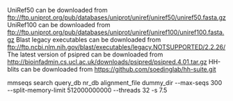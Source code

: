 UniRef50 can be downloaded from ftp://ftp.uniprot.org/pub/databases/uniprot/uniref/uniref50/uniref50.fasta.gz
UniRef100 can be downloaded from ftp://ftp.uniprot.org/pub/databases/uniprot/uniref/uniref100/uniref100.fasta.gz
Blast legacy executables can be downloaded from ftp://ftp.ncbi.nlm.nih.gov/blast/executables/legacy.NOTSUPPORTED/2.2.26/
The latest version of psipred can be downloaded from http://bioinfadmin.cs.ucl.ac.uk/downloads/psipred/psipred.4.01.tar.gz
HH-blits can be downloaded from https://github.com/soedinglab/hh-suite.git

mmseqs search query_db nr_db alignment_file dummy_dir --max-seqs 300 --split-memory-limit 512000000000 --threads 32 -s 7.5